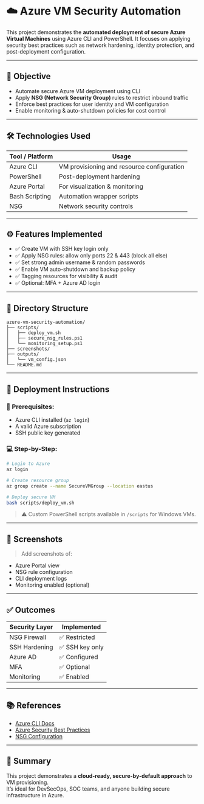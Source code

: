 # ☁️ Azure VM Security Automation

This project demonstrates the **automated deployment of secure Azure Virtual Machines** using Azure CLI and PowerShell. It focuses on applying security best practices such as network hardening, identity protection, and post-deployment configuration.

---

## 🎯 Objective

- Automate secure Azure VM deployment using CLI
- Apply **NSG (Network Security Group)** rules to restrict inbound traffic
- Enforce best practices for user identity and VM configuration
- Enable monitoring & auto-shutdown policies for cost control

---

## 🛠️ Technologies Used

| Tool / Platform | Usage |
|-----------------|-------|
| Azure CLI       | VM provisioning and resource configuration |
| PowerShell      | Post-deployment hardening |
| Azure Portal    | For visualization & monitoring |
| Bash Scripting  | Automation wrapper scripts |
| NSG             | Network security controls |

---

## ⚙️ Features Implemented

- ✅ Create VM with SSH key login only
- ✅ Apply NSG rules: allow only ports 22 & 443 (block all else)
- ✅ Set strong admin username & random passwords
- ✅ Enable VM auto-shutdown and backup policy
- ✅ Tagging resources for visibility & audit
- ✅ Optional: MFA + Azure AD login

---

## 📁 Directory Structure

```
azure-vm-security-automation/
├── scripts/
│   ├── deploy_vm.sh
│   ├── secure_nsg_rules.ps1
│   └── monitoring_setup.ps1
├── screenshots/
├── outputs/
│   └── vm_config.json
└── README.md
```

---

## 🚀 Deployment Instructions

### 🔧 Prerequisites:
- Azure CLI installed (`az login`)
- A valid Azure subscription
- SSH public key generated

### 💻 Step-by-Step:

```bash
# Login to Azure
az login

# Create resource group
az group create --name SecureVMGroup --location eastus

# Deploy secure VM
bash scripts/deploy_vm.sh
```

> ⚠️ Custom PowerShell scripts available in `/scripts` for Windows VMs.

---

## 📸 Screenshots

> Add screenshots of:
- Azure Portal view
- NSG rule configuration
- CLI deployment logs
- Monitoring enabled (optional)

---

## ✅ Outcomes

| Security Layer | Implemented |
|----------------|-------------|
| NSG Firewall   | ✅ Restricted |
| SSH Hardening  | ✅ SSH key only |
| Azure AD       | ✅ Configured |
| MFA            | ✅ Optional |
| Monitoring     | ✅ Enabled |

---

## 📚 References

- [Azure CLI Docs](https://learn.microsoft.com/en-us/cli/azure/)
- [Azure Security Best Practices](https://learn.microsoft.com/en-us/security/)
- [NSG Configuration](https://learn.microsoft.com/en-us/azure/virtual-network/network-security-groups-overview)

---

## 🧠 Summary

This project demonstrates a **cloud-ready, secure-by-default approach** to VM provisioning.  
It’s ideal for DevSecOps, SOC teams, and anyone building secure infrastructure in Azure.

